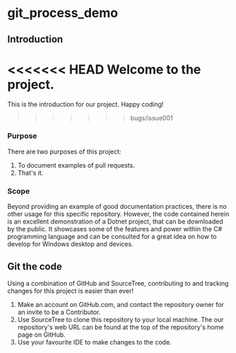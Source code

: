 # git_process_demo

## Introduction
<<<<<<< HEAD
Welcome to the project.
=======
This is the introduction for our project. Happy coding!
>>>>>>> bugs/issue001

### Purpose
There are two purposes of this project:
1. To document examples of pull requests.
2. That's it.

### Scope
Beyond providing an example of good documentation practices, there is no other usage for this specific repository. 
However, the code contained herein is an excellent demonstration of a Dotnet project, that can be downloaded by the public. It showcases some of the features and power within the C# programming language and can be consulted for a great idea on how to develop for Windows desktop and devices.

## Git the code
Using a combination of GitHub and SourceTree, contributing to and tracking changes for this project is easier than ever!
1. Make an account on GitHub.com, and contact the repository owner for an invite to be a Contributor.
2. Use SourceTree to clone this repository to your local machine. The our repository's web URL can be found at the top of the repository's home page on GitHub.
3. Use your favourite IDE to make changes to the code.
